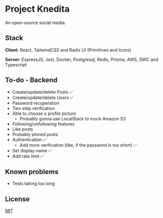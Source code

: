 
# Project Knedita

An open-source social media.

## Stack

**Client**: React, TailwindCSS and Radix UI (Primitives and Icons)

**Server**: ExpressJS, Jest, Docker, Postgresql, Redis, Prisma, AWS, SWC and Typescript

## To-do - Backend

- Create/update/delete Posts ✅
- Create/update/delete Users ✅
- Password recuperation
- Two step verification
- Able to choose a profile picture
  - Probably gonna use LocalStack to mock Amazon S3
- Following/unfollowing features
- Like posts
- Probably pinned posts
- Authentication ✅
  - Add more verification (like, if the password is too short) ✅
- Set display name ✅
- Add rate limit ✅

## Known problems

- Tests taking too long

## License

[MIT](https://choosealicense.com/licenses/mit/)
